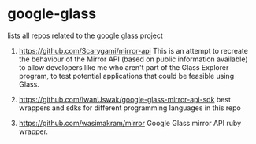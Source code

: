 google-glass
============

lists all repos related to the <a href="http://glass-apps.org/google-glass">google glass</a> project

1) https://github.com/Scarygami/mirror-api
This is an attempt to recreate the behaviour of the Mirror API (based on public information available) to allow developers like me who aren't part of the Glass Explorer program, to test potential applications that could be feasible using Glass.

2) https://github.com/IwanUswak/google-glass-mirror-api-sdk
best wrappers and sdks for different programming languages in this repo

3) https://github.com/wasimakram/mirror
Google Glass mirror API ruby wrapper.
